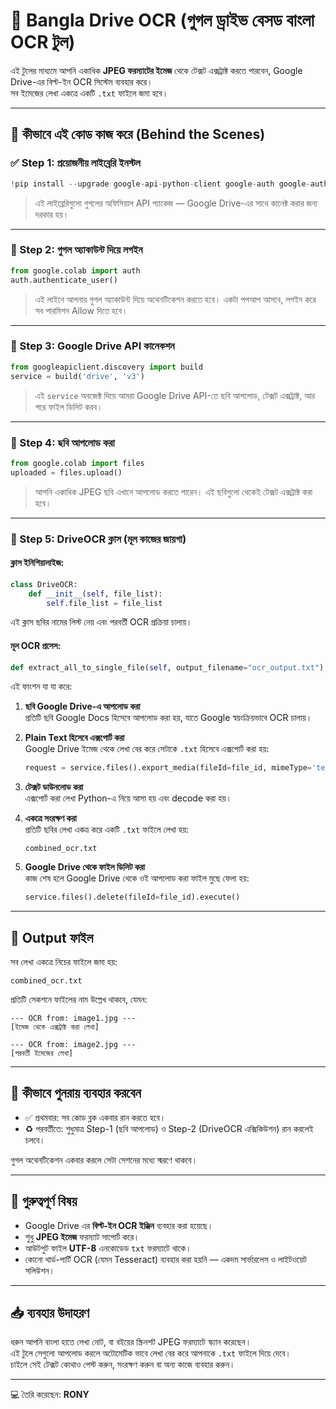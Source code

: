 # 🧠 Bangla Drive OCR (গুগল ড্রাইভ বেসড বাংলা OCR টুল)

এই টুলের মাধ্যমে আপনি একাধিক **JPEG ফরম্যাটের ইমেজ** থেকে টেক্সট এক্সট্রাক্ট করতে পারবেন, Google Drive-এর বিল্ট-ইন OCR সিস্টেম ব্যবহার করে।  
সব ইমেজের লেখা একত্রে একটি `.txt` ফাইলে জমা হবে।

---

## 🔧 কীভাবে এই কোড কাজ করে (Behind the Scenes)

### ✅ Step 1: প্রয়োজনীয় লাইব্রেরি ইনস্টল

```python
!pip install --upgrade google-api-python-client google-auth google-auth-oauthlib google-auth-httplib2
```

> এই লাইব্রেরিগুলো গুগলের অফিসিয়াল API প্যাকেজ — Google Drive-এর সাথে কানেক্ট করার জন্য দরকার হয়।

---

### 🔐 Step 2: গুগল অ্যাকাউন্ট দিয়ে লগইন

```python
from google.colab import auth
auth.authenticate_user()
```

> এই লাইনে আপনার গুগল অ্যাকাউন্ট দিয়ে অথেনটিকেশন করতে হবে। একটা পপআপ আসবে, লগইন করে সব পারমিশন Allow দিতে হবে।

---

### 🔌 Step 3: Google Drive API কানেকশন

```python
from googleapiclient.discovery import build
service = build('drive', 'v3')
```

> এই `service` অবজেক্ট দিয়ে আমরা Google Drive API-তে ছবি আপলোড, টেক্সট এক্সট্রাক্ট, আর পরে ফাইল ডিলিট করব।

---

### 📸 Step 4: ছবি আপলোড করা

```python
from google.colab import files
uploaded = files.upload()
```

> আপনি একাধিক JPEG ছবি এখানে আপলোড করতে পারেন। এই ছবিগুলো থেকেই টেক্সট এক্সট্রাক্ট করা হবে।

---

### 🧠 Step 5: DriveOCR ক্লাস (মূল কাজের জায়গা)

#### ক্লাস ইনিশিয়ালাইজ:

```python
class DriveOCR:
    def __init__(self, file_list):
        self.file_list = file_list
```

এই ক্লাস ছবির নামের লিস্ট নেয় এবং পরবর্তী OCR প্রক্রিয়া চালায়।

#### মূল OCR প্রসেস:

```python
def extract_all_to_single_file(self, output_filename="ocr_output.txt"):
```

এই ফাংশন যা যা করে:

1. **ছবি Google Drive-এ আপলোড করা**  
   প্রতিটি ছবি Google Docs হিসেবে আপলোড করা হয়, যাতে Google স্বয়ংক্রিয়ভাবে OCR চালায়।

2. **Plain Text হিসেবে এক্সপোর্ট করা**  
   Google Drive ইমেজ থেকে লেখা বের করে সেটাকে `.txt` হিসেবে এক্সপোর্ট করা হয়:

   ```python
   request = service.files().export_media(fileId=file_id, mimeType='text/plain')
   ```

3. **টেক্সট ডাউনলোড করা**  
   এক্সপোর্ট করা লেখা Python-এ নিয়ে আসা হয় এবং decode করা হয়।

4. **একত্রে সংরক্ষণ করা**  
   প্রতিটি ছবির লেখা একত্র করে একটি `.txt` ফাইলে লেখা হয়:

   ```
   combined_ocr.txt
   ```

5. **Google Drive থেকে ফাইল ডিলিট করা**  
   কাজ শেষ হলে Google Drive থেকে ওই আপলোড করা ফাইল মুছে ফেলা হয়:

   ```python
   service.files().delete(fileId=file_id).execute()
   ```

---

## 💾 Output ফাইল

সব লেখা একত্রে নিচের ফাইলে জমা হয়:

```
combined_ocr.txt
```

প্রতিটি সেকশনে ফাইলের নাম উল্লেখ থাকবে, যেমন:

```
--- OCR from: image1.jpg ---
[ইমেজ থেকে এক্সট্রাক্ট করা লেখা]

--- OCR from: image2.jpg ---
[পরবর্তী ইমেজের লেখা]
```

---

## 🔁 কীভাবে পুনরায় ব্যবহার করবেন

- ✅ প্রথমবার: সব কোড ব্লক একবার রান করতে হবে।
- ♻️ পরবর্তীতে: শুধুমাত্র Step-1 (ছবি আপলোড) ও Step-2 (DriveOCR এক্সিকিউশন) রান করলেই চলবে।

গুগল অথেনটিকেশন একবার করলে সেটা সেশনের মধ্যে স্মরণে থাকবে।

---

## 📌 গুরুত্বপূর্ণ বিষয়

- Google Drive এর **বিল্ট-ইন OCR ইঞ্জিন** ব্যবহার করা হয়েছে।
- শুধু **JPEG ইমেজ** ফরম্যাট সাপোর্ট করে।
- আউটপুট ফাইল **UTF-8** এনকোডেড `txt` ফরম্যাটে থাকে।
- কোনো থার্ড-পার্টি OCR (যেমন Tesseract) ব্যবহার করা হয়নি — একদম সার্ভারলেস ও লাইটওয়েট সলিউশন।

---

## 📥 ব্যবহার উদাহরণ

ধরুন আপনি বাংলা হাতে লেখা নোট, বা বইয়ের স্ক্রিনশট JPEG ফরম্যাটে স্ক্যান করেছেন।  
এই টুলে সেগুলো আপলোড করলে অটোমেটিক ভাবে লেখা বের করে আপনাকে `.txt` ফাইলে দিয়ে দেবে।  
চাইলে সেই টেক্সট কোথাও পেস্ট করুন, সংরক্ষণ করুন বা অন্য কাজে ব্যবহার করুন।

---



💻 তৈরি করেছেন: **RONY**
